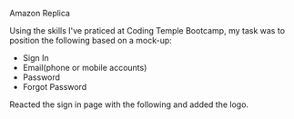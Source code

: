 Amazon Replica

Using the skills I've praticed at Coding Temple Bootcamp, my task was to
position the following based on a mock-up:

- Sign In
- Email(phone or mobile accounts)
- Password
- Forgot Password

Reacted the sign in page with the following and added the logo.
